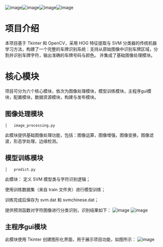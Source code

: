 ![image](https://github.com/user-attachments/assets/55153408-2478-4fc5-b2e9-833f370e5684)![image](https://github.com/user-attachments/assets/55153408-2478-4fc5-b2e9-833f370e5684)![image](https://github.com/user-attachments/assets/f1d56775-b56d-408f-b678-737aeaf1d7d1)![image](https://github.com/user-attachments/assets/f1d56775-b56d-408f-b678-737aeaf1d7d1)
# 项目介绍
本项目基于 Tkinter 和 OpenCV，采用 HOG 特征提取与 SVM 分类器的传统机器学习方法，构建了一个完整的车牌识别系统：支持从原始图像中识别车牌区域，分割并识别车牌字符，输出准确的车牌号码与颜色。
并集成了基础图像处理模块。

# 核心模块
项目可分为六个核心模块，依次为图像处理模块，模型训练模块，主程序gui模块，配置模块，数据资源模块，构建与发布模块。

## 图像处理模块
```
│   image_processing.py
```
此模块提供基础图像处理功能，包括：图像运算，图像增强，图像变换，图像滤波，形态学处理，边缘检测。

## 模型训练模块
```
│   predict.py
```
此模块：
定义 SVM 模型类与字符识别逻辑；

使用训练数据集（来自 train 文件夹）进行模型训练；

训练完成后保存为 svm.dat 和 svmchinese.dat；

提供预测函数对字符图像进行分类识别，识别结果如下：
![image](https://github.com/user-attachments/assets/0a21863c-d551-4d7c-9109-d261678cb9f0)
![image](https://github.com/user-attachments/assets/1162e663-9a73-453d-95d2-28bb4a3ad594)

## 主程序gui模块
此模块使用 Tkinter 创建图形化界面，用于展示项目功能，如图所示：
![image](https://github.com/user-attachments/assets/43a18f6e-8181-4aa5-8d92-4719419e25a5)








